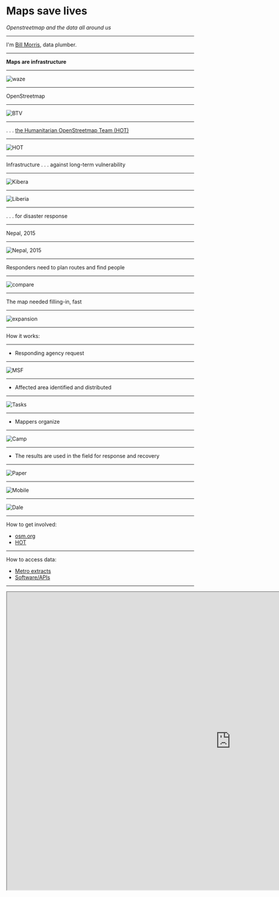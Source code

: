 # Maps save lives

_Openstreetmap and the data all around us_

---

I'm [Bill Morris](https://twitter.com/vtcraghead), data plumber.

---

__Maps are infrastructure__

---

![waze](https://www.dropbox.com/s/4nx7wwv4ogu5p69/02_eta_panel.gif?dl=1)

---

OpenStreetmap

---

![BTV](https://www.dropbox.com/s/167gm0kq2db74lw/Screenshot%202017-09-29%2016.23.43.png?dl=1)

---

. . . [the Humanitarian OpenStreetmap Team (HOT)](http://tasks.hotosm.org/)

---

![HOT](https://wiki.openstreetmap.org/w/images/thumb/a/af/Hot_logo_with_text.svg/1024px-Hot_logo_with_text.svg.png)

---


Infrastructure . . . against long-term vulnerability

---

![Kibera](http://blog.voiceofkibera.org/wp-content/uploads/2013/02/SAM_1877.jpg)

---

![Liberia](https://arcmaps.s3.amazonaws.com/share/blog-pictures/westAfrica-webbanner.jpg)

---

. . . for disaster response

---

Nepal, 2015

---

![Nepal, 2015](https://www.dropbox.com/s/kyu3do9ehn6cevy/Screen%20Shot%202017-01-18%20at%208.19.57%20PM.png?dl=1)

---

Responders need to plan routes and find people

---

![compare](https://www.dropbox.com/s/0nocc1ee193iuqn/Screenshot%202017-09-29%2015.38.53.png?dl=1)

---

The map needed filling-in, fast

---

![expansion](http://i.imgur.com/3wrcGZV.gif)

---

How it works:

---

- Responding agency request

---

![MSF](https://www.msf.org.uk/sites/uk/files/articles/images/MSF55564_0.jpg)

---

- Affected area identified and distributed

---

![Tasks](https://www.dropbox.com/s/vdhmjvfvy84wefh/Screenshot%202017-09-29%2016.16.19.png?dl=1)

---

- Mappers organize

---

![Camp](http://wiki.openstreetmap.org/w/images/5/56/Btvcrisiscamp.jpg)

---

- The results are used in the field for response and recovery

---

![Paper](http://wiki.openstreetmap.org/w/images/8/8e/Map_Poster_DSWD_Operations_Center.jpg)

---

![Mobile](https://pbs.twimg.com/media/Cl8PWDXVYAA7CuL.jpg)

---

![Dale](https://www.datainnovation.org/wp-content/uploads/2016/12/Dale-in-Liberia.jpg)

---

How to get involved:

- [osm.org](http://www.openstreetmap.org/#map=17/44.46684/-73.21444)
- [HOT](http://tasks.hotosm.org/)

---

How to access data:

- [Metro extracts](https://mapzen.com/data/metro-extracts/)
- [Software/APIs](https://wiki.openstreetmap.org/wiki/Using_OpenStreetMap)

---

<iframe width="1200px" height="800px" src="https://osmlab.github.io/show-me-the-way/"></iframe>


